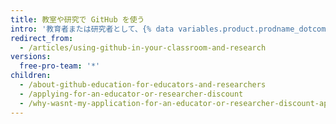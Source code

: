```yaml
---
title: 教室や研究で GitHub を使う
intro: '教育者または研究者として、{% data variables.product.prodname_dotcom %} を使用して、教室、学生または研究グループなどで共同作業を行います。'
redirect_from:
  - /articles/using-github-in-your-classroom-and-research
versions:
  free-pro-team: '*'
children:
  - /about-github-education-for-educators-and-researchers
  - /applying-for-an-educator-or-researcher-discount
  - /why-wasnt-my-application-for-an-educator-or-researcher-discount-approved
---
```


